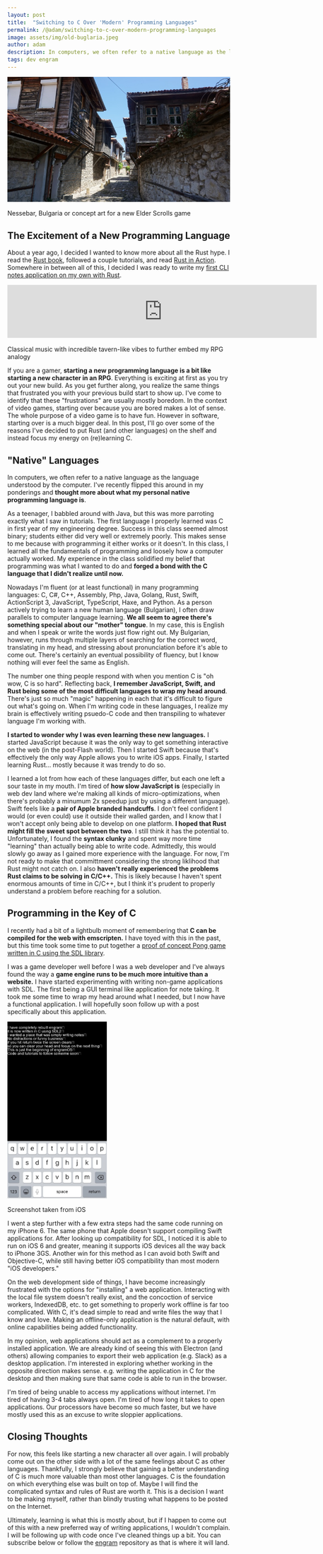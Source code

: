 ```yaml
---
layout: post
title:  "Switching to C Over 'Modern' Programming Languages"
permalink: /@adam/switching-to-c-over-modern-programming-languages
image: assets/img/old-buglaria.jpeg
author: adam
description: In computers, we often refer to a native language as the language understood by the computer. I've recently flipped this around in my ponderings and thought more about what my personal native programming language is.
tags: dev engram
---
```


![](/assets/img/old-buglaria.jpeg)
<figcaption>Nessebar, Bulgaria or concept art for a new Elder Scrolls game</figcaption>

## The Excitement of a New Programming Language

About a year ago, I decided I wanted to know more about all the Rust hype. I read the [Rust book](https://doc.rust-lang.org/book/), followed a couple tutorials, and read [Rust in Action](https://www.manning.com/books/rust-in-action).  Somewhere in between all of this, I decided I was ready to write my [first CLI notes application on my own with Rust](https://medium.com/p/b6beb9c284e0).

<div class="text-center">
<iframe style="border: 0; width: 700px; height: 120px;" src="https://bandcamp.com/EmbeddedPlayer/album=535167567/size=large/bgcol=ffffff/linkcol=0687f5/tracklist=false/artwork=small/track=3913189530/transparent=true/" seamless><a href="https://ryanwhyman.bandcamp.com/album/october">october by Ryan Whyman</a></iframe>
<p style="font-size: 14px">Classical music with incredible tavern-like vibes to further embed my RPG analogy</p>
</div>

If you are a gamer, **starting a new programming language is a bit like starting a new character in an RPG**.  Everything is exciting at first as you try out your new build.  As you get further along, you realize the same things that frustrated you with your previous build start to show up.  I've come to identify that these "frustrations" are usually mostly boredom. In the context of video games, starting over because you are bored makes a lot of sense.  The whole purpose of a video game is to have fun.  However in software, starting over is a much bigger deal. In this post, I'll go over some of the reasons I've decided to put Rust (and other languages) on the shelf and instead focus my energy on (re)learning C.

## "Native" Languages

In computers, we often refer to a native language as the language understood by the computer. I've recently flipped this around in my ponderings and **thought more about what my personal native programming language is**.

As a teenager, I babbled around with Java, but this was more parroting exactly what I saw in tutorials.  The first language I properly learned was C in first year of my engineering degree.  Success in this class seemed almost binary; students either did very well or extremely poorly.  This makes sense to me because with programming it either works or it doesn't.  In this class, I learned all the fundamentals of programming and loosely how a computer actually worked. My experience in the class solidified my belief that programming was what I wanted to do and **forged a bond with the C language that I didn't realize until now.**

Nowadays I'm fluent (or at least functional) in many programming languages: C, C#, C++, Assembly, Php, Java, Golang, Rust, Swift, ActionScript 3, JavaScript, TypeScript, Haxe, and Python. As a person actively trying to learn a new human language (Bulgarian), I often draw parallels to computer language learning.  **We all seem to agree there's something special about our "mother" tongue**.  In my case, this is English and when I speak or write the words just flow right out.  My Bulgarian, however, runs through multiple layers of searching for the correct word, translating in my head, and stressing about pronunciation before it's able to come out.  There's certainly an eventual possibility of fluency, but I know nothing will ever feel the same as English.

The number one thing people respond with when you mention C is "oh wow, C is so hard".  Reflecting back, **I remember JavaScript, Swift, and Rust being some of the most difficult languages to wrap my head around**.  There's just so much "magic" happening in each that it's difficult to figure out what's going on.  When I'm writing code in these languages, I realize my brain is effectively writing psuedo-C code and then transpiling to whatever language I'm working with.

**I started to wonder why I was even learning these new languages.**  I started JavaScript because it was the only way to get something interactive on the web (in the post-Flash world). Then I started Swift because that's effectively the only way Apple allows you to write iOS apps. Finally, I started learning Rust... mostly because it was trendy to do so. 

I learned a lot from how each of these languages differ, but each one left a sour taste in my mouth.  I'm tired of **how slow JavaScript is** (especially in web dev land where we're making all kinds of micro-optimizations, when there's probably a minumum 2x speedup just by using a different language).  Swift feels like a **pair of Apple branded handcuffs**. I don't feel confident I would (or even could) use it outside their walled garden, and I know that I won't accept only being able to develop on one platform. **I hoped that Rust might fill the sweet spot between the two**.  I still think it has the potential to.  Unfortunately, I found the **syntax clunky** and spent way more time "learning" than actually being able to write code.  Admittedly, this would slowly go away as I gained more experience with the language.  For now, I'm not ready to make that committment considering the strong liklihood that Rust might not catch on. I also **haven't really experienced the problems Rust claims to be solving in C/C++.**  This is likely because I haven't spent enormous amounts of time in C/C++, but I think it's prudent to properly understand a problem before reaching for a solution.

## Programming in the Key of C

I recently had a bit of a lightbulb moment of remembering that **C can be compiled for the web with emscripten.**  I have toyed with this in the past, but this time took some time to put together a [proof of concept Pong game written in C using the SDL library](/@adam/building-pong-in-c-with-sdl2-and-emscripten-part-1).  

I was a game developer well before I was a web developer and I've always found the way a **game engine runs to be much more intuitive than a website.**  I have started experimenting with writing non-game applications with SDL.  The first being a GUI terminal like application for note taking.  It took me some time to wrap my head around what I needed, but I now have a functional application.  I will hopefully soon follow up with a post specifically about this application.

<div class="text-center">
<img src="/assets/img/engram-c-sdl.jpeg" height="400px"/>
<p style="font-size: 14px">Screenshot taken from iOS</p>
</div>

I went a step further with a few extra steps had the same code running on my iPhone 6.  The same phone that Apple doesn't support compiling Swift applications for.  After looking up compatibility for SDL, I noticed it is able to run on iOS 6 and greater, meaning it supports iOS devices all the way back to iPhone 3GS.  Another win for this method as I can avoid both Swift and Objective-C, while still having better iOS compatibility than most modern "iOS developers."

On the web development side of things, I have become increasingly frustrated with the options for "installing" a web application.  Interacting with the local file system doesn't really exist, and the concoction of service workers, IndexedDB, etc. to get something to properly work offline is far too complicated. With C, it's dead simple to read and write files the way that I know and love. Making an offline-only application is the natural default, with online capabilities being added functionality.

In my opinion, web applications should act as a complement to a properly installed application. We are already kind of seeing this with Electron (and others) allowing companies to export their web application (e.g. Slack) as a desktop application.  I'm interested in exploring whether working in the opposite direction makes sense. e.g. writing the application in C for the desktop and then making sure that same code is able to run in the browser.  

I'm tired of being unable to access my applications without internet.  I'm tired of having 3-4 tabs always open.  I'm tired of how long it takes to open applications.  Our processors have become so much faster, but we have mostly used this as an excuse to write sloppier applications.

## Closing Thoughts

For now, this feels like starting a new character all over again. I will probably come out on the other side with a lot of the same feelings about C as other languages.  Thankfully, I strongly believe that gaining a better understanding of C is much more valuable than most other languages.  C is the foundation on which everything else was built on top of. Maybe I will find the complicated syntax and rules of Rust are worth it.  This is a decision I want to be making myself, rather than blindly trusting what happens to be posted on the Internet.

Ultimately, learning is what this is mostly about, but if I happen to come out of this with a new preferred way of writing applications, I wouldn't complain.  I will be following up with code once I've cleaned things up a bit.  You can subscribe below or follow the [engram](https://github.com/adamjberg/engram) repository as that is where it will land.